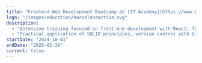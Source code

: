 ```yaml
---
title: "Frontend Web Development Bootcamp at [IT Academy](https://www.barcelonactiva.cat/es/itacademy)"
logo: "/images/education/barcelonaactiva.svg"
description:
  - "Intensive training focused on front-end development with React, TypeScript, JavaScript, Tailwind CSS, and MySQL, including hands-on experience with real-world projects."
  - "Practical application of SOLID principles, version control with Git and GitHub, and responsive design adapted to different devices."
startDate: "2024-10-01"
endDate: "2025-03-30"
current: false
---
```


